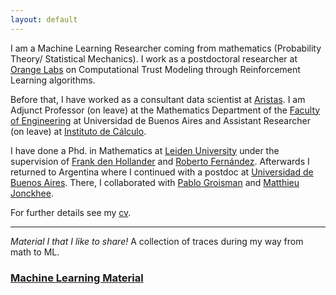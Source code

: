 ```yaml
---
layout: default
---
```


I am a Machine Learning Researcher coming from mathematics (Probability Theory/ Statistical Mechanics). I work as a postdoctoral researcher at [Orange Labs](https://lelab.orange.fr/) on Computational Trust Modeling through Reinforcement Learning algorithms.

Before that, I have worked as a consultant data scientist at [Aristas](https://www.aristas.com.ar/).
I am Adjunct Professor (on leave) at the Mathematics Department of the [Faculty of Engineering](https://www.fi.uba.ar/institucional/departamentos/matematica) at Universidad de Buenos Aires and Assistant Researcher (on leave) at [Instituto de Cálculo](https://www.ic.fcen.uba.ar/). 

I have done a Phd. in Mathematics at [Leiden University](https://www.math.leidenuniv.nl/probability/index.php) under the supervision of [Frank den Hollander](https://www.math.leidenuniv.nl/~denholla/) and [Roberto Fernández](https://shanghai.nyu.edu/academics/faculty/directory/roberto-fernandez). Afterwards I returned to Argentina where I continued with a postdoc at [Universidad de Buenos Aires](http://mate.dm.uba.ar/~probab/). There, I collaborated with [Pablo Groisman](http://mate.dm.uba.ar/~pgroisma/) and [Matthieu Jonckhee](http://matthieujonckheere.blogspot.com/).

For further details see my [cv]().

--- 
*Material I that I like to share!* A collection of traces during my way from math to ML.
### [Machine Learning Material](./ML/ML_material.html)

